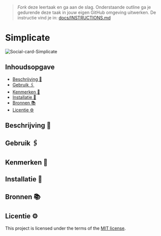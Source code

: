 > _Fork_ deze leertaak en ga aan de slag. Onderstaande outline ga je gedurende deze taak in jouw eigen GitHub omgeving uitwerken. De instructie vind je in: [docs/INSTRUCTIONS.md](docs/INSTRUCTIONS.md)

# Simplicate
![Social-card-Simplicate](https://github.com/ArexanK/proof-of-concept-Simplicate/assets/94745953/86d03b39-f030-46da-a7a4-5d30a29e8c4a)


## Inhoudsopgave

  * [Beschrijving 📝](#beschrijving)
  * [Gebruik 🖇](#gebruik)
  * [Kenmerken 📌](#kenmerken)
  * [Installatie 📲](#installatie)
  * [Bronnen 📚](#bronnen)
  * [Licentie ⚙️](#licentie)

## Beschrijving 📝
<!-- Bij Beschrijving staat kort beschreven wat voor project het is en wat je hebt gemaakt -->
<!-- Voeg een mooie poster visual toe 📸 -->
<!-- Voeg een link toe naar Github Pages 🌐-->

## Gebruik 🖇
<!-- Bij Gebruik staat de user story, hoe het werkt en wat je er mee kan. -->

## Kenmerken 📌
<!-- Bij Kenmerken staat welke technieken zijn gebruikt en hoe. Wat is de HTML structuur? Wat zijn de belangrijkste dingen in CSS? Wat is er met JS gedaan en hoe? Misschien heb je iets met NodeJS gedaan, of heb je een framwork of library gebruikt? -->

## Installatie 📲
<!-- Bij Instalatie staat hoe een andere developer aan jouw repo kan werken -->

## Bronnen 📚

## Licentie ⚙️

This project is licensed under the terms of the [MIT license](./LICENSE).
